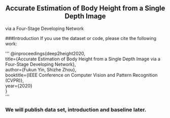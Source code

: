 ## <center> Accurate Estimation of Body Height from a Single Depth Image  
  via a Four-Stage Developing Network </center>

###Introduction
If you use the dataset or code, please cite the following work:  

'''
@inproceedings{deep2height2020,  
  title={Accurate Estimation of Body Height from a Single Depth Image via a Four-Stage Developing Network},  
  author={Fukun Yin, Shizhe Zhou},  
  booktitle={IEEE Conference on Computer Vision and Pattern Recognition (CVPR)},  
  year={2020}  
}  
'''

### We will publish data set, introduction and baseline later.
